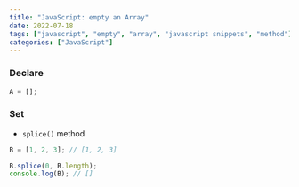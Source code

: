 ```yaml
---
title: "JavaScript: empty an Array"
date: 2022-07-18
tags: ["javascript", "empty", "array", "javascript snippets", "method"]
categories: ["JavaScript"]
---
```


### Declare

```javascript
A = [];
```

### Set

- `splice()` method

```javascript
B = [1, 2, 3]; // [1, 2, 3]

B.splice(0, B.length);
console.log(B); // []
```
